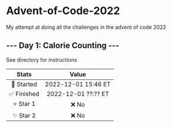 # Advent-of-Code-2022
My attempt at doing all the challenges in the advent of code 2022
## --- Day 1: Calorie Counting ---

See directory for instructions

| Stats       | Value               |
| :---------: | :-----------:       |
| 🎯 Started  | 2022-12-01 15:46 ET |
| ✅ Finished | 2022-12-01 ??:?? ET |
| ⭐ Star 1   | ❌ No               |
| ✨ Star 2   | ❌ No               |

